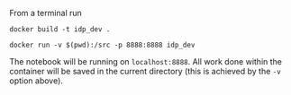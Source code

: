 From a terminal run 

`docker build -t idp_dev .`

`docker run -v $(pwd):/src -p 8888:8888 idp_dev`

The notebook will be running on `localhost:8888`. All work done within the container will be saved in the current directory (this is achieved by the `-v` option above).  

